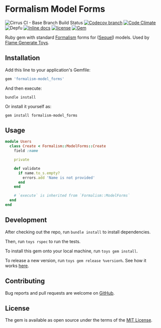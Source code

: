 # Formalism Model Forms

![Cirrus CI - Base Branch Build Status](https://img.shields.io/cirrus/github/AlexWayfer/formalism-model_forms?style=flat-square)
[![Codecov branch](https://img.shields.io/codecov/c/github/AlexWayfer/formalism-model_forms/master.svg?style=flat-square)](https://codecov.io/gh/AlexWayfer/formalism-model_forms)
[![Code Climate](https://img.shields.io/codeclimate/maintainability/AlexWayfer/formalism-model_forms.svg?style=flat-square)](https://codeclimate.com/github/AlexWayfer/formalism-model_forms)
![Depfu](https://img.shields.io/depfu/AlexWayfer/formalism-model_forms?style=flat-square)
[![Inline docs](https://inch-ci.org/github/AlexWayfer/formalism-model_forms.svg?branch=master)](https://inch-ci.org/github/AlexWayfer/formalism-model_forms)
[![license](https://img.shields.io/github/license/AlexWayfer/formalism-model_forms.svg?style=flat-square)](https://github.com/AlexWayfer/formalism-model_forms/blob/master/LICENSE)
[![Gem](https://img.shields.io/gem/v/formalism-model_forms.svg?style=flat-square)](https://rubygems.org/gems/formalism-model_forms)

Ruby gem with standard [Formalism](https://github.com/AlexWayfer/formalism) forms
for ([Sequel](https://sequel.jeremyevans.net/)) models.
Used by [Flame Generate Toys](https://github.com/AlexWayfer/flame_generate_toys).

## Installation

Add this line to your application's Gemfile:

```ruby
gem 'formalism-model_forms'
```

And then execute:

```shell
bundle install
```

Or install it yourself as:

```shell
gem install formalism-model_forms
```

## Usage

```ruby
module Users
  class Create < Formalism::ModelForms::Create
    field :name

    private

    def validate
      if name.to_s.empty?
        errors.add 'Name is not provided'
      end
    end

    # `execute` is inherited from `Formalism::ModelForms`
  end
end
```

## Development

After checking out the repo, run `bundle install` to install dependencies.

Then, run `toys rspec` to run the tests.

To install this gem onto your local machine, run `toys gem install`.

To release a new version, run `toys gem release %version%`.
See how it works [here](https://github.com/AlexWayfer/gem_toys#release).

## Contributing

Bug reports and pull requests are welcome on [GitHub](https://github.com/AlexWayfer/formalism).

## License

The gem is available as open source under the terms of the
[MIT License](https://opensource.org/licenses/MIT).
